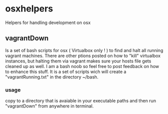 # osxhelpers
Helpers for handling development on osx

## vagrantDown
Is a set of bash scripts for osx ( Virtualbox only ! ) to find and halt all running vagrant machines.
There are other ptions posted on how to "kill" virtualbox instances, but halting them via vagrant makes sure your hosts file gets cleaned up as well.
I am a bash noob so feel free to post feedback on how to enhance this stuff.
It is a set of scripts wich will create a "vagrantRunning.txt" in the directory ~/bash.


### usage
copy to a directory that is avaiable in your executable paths and then run "vagrantDown" from anywhere in terminal.


